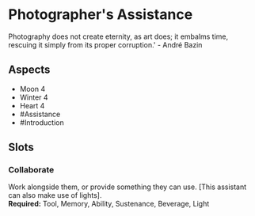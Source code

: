 # Photographer's Assistance
Photography does not create eternity, as art does; it embalms time, rescuing it simply from its proper corruption.' - André Bazin
## Aspects
- Moon 4
- Winter 4
- Heart 4
- #Assistance
-  #Introduction 
## Slots
### Collaborate
Work alongside them, or provide something they can use. \[This  assistant can also make use of lights].<br>**Required:** Tool, Memory, Ability, Sustenance, Beverage, Light
